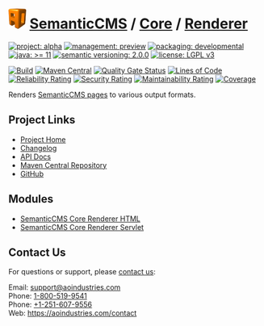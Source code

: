 # [<img src="ao-logo.png" alt="AO Logo" width="35" height="40">](https://github.com/aoindustries) [SemanticCMS](https://github.com/aoindustries/semanticcms) / [Core](https://github.com/aoindustries/semanticcms-core) / [Renderer](https://github.com/aoindustries/semanticcms-core-renderer)

[![project: alpha](https://semanticcms.com/ao-badges/project-alpha.svg)](https://aoindustries.com/life-cycle#project-alpha)
[![management: preview](https://semanticcms.com/ao-badges/management-preview.svg)](https://aoindustries.com/life-cycle#management-preview)
[![packaging: developmental](https://semanticcms.com/ao-badges/packaging-developmental.svg)](https://aoindustries.com/life-cycle#packaging-developmental)  
[![java: &gt;= 11](https://semanticcms.com/ao-badges/java-11.svg)](https://docs.oracle.com/en/java/javase/11/docs/api/)
[![semantic versioning: 2.0.0](https://semanticcms.com/ao-badges/semver-2.0.0.svg)](http://semver.org/spec/v2.0.0.html)
[![license: LGPL v3](https://semanticcms.com/ao-badges/license-lgpl-3.0.svg)](https://www.gnu.org/licenses/lgpl-3.0)

[![Build](https://github.com/aoindustries/semanticcms-core-renderer/workflows/Build/badge.svg?branch=master)](https://github.com/aoindustries/semanticcms-core-renderer/actions?query=workflow%3ABuild)
[![Maven Central](https://maven-badges.herokuapp.com/maven-central/com.semanticcms/semanticcms-core-renderer/badge.svg)](https://maven-badges.herokuapp.com/maven-central/com.semanticcms/semanticcms-core-renderer)
[![Quality Gate Status](https://sonarcloud.io/api/project_badges/measure?branch=master&project=com.semanticcms%3Asemanticcms-core-renderer&metric=alert_status)](https://sonarcloud.io/dashboard?branch=master&id=com.semanticcms%3Asemanticcms-core-renderer)
[![Lines of Code](https://sonarcloud.io/api/project_badges/measure?branch=master&project=com.semanticcms%3Asemanticcms-core-renderer&metric=ncloc)](https://sonarcloud.io/component_measures?branch=master&id=com.semanticcms%3Asemanticcms-core-renderer&metric=ncloc)  
[![Reliability Rating](https://sonarcloud.io/api/project_badges/measure?branch=master&project=com.semanticcms%3Asemanticcms-core-renderer&metric=reliability_rating)](https://sonarcloud.io/component_measures?branch=master&id=com.semanticcms%3Asemanticcms-core-renderer&metric=Reliability)
[![Security Rating](https://sonarcloud.io/api/project_badges/measure?branch=master&project=com.semanticcms%3Asemanticcms-core-renderer&metric=security_rating)](https://sonarcloud.io/component_measures?branch=master&id=com.semanticcms%3Asemanticcms-core-renderer&metric=Security)
[![Maintainability Rating](https://sonarcloud.io/api/project_badges/measure?branch=master&project=com.semanticcms%3Asemanticcms-core-renderer&metric=sqale_rating)](https://sonarcloud.io/component_measures?branch=master&id=com.semanticcms%3Asemanticcms-core-renderer&metric=Maintainability)
[![Coverage](https://sonarcloud.io/api/project_badges/measure?branch=master&project=com.semanticcms%3Asemanticcms-core-renderer&metric=coverage)](https://sonarcloud.io/component_measures?branch=master&id=com.semanticcms%3Asemanticcms-core-renderer&metric=Coverage)

Renders [SemanticCMS pages](https://github.com/aoindustries/semanticcms-core-pages) to various output formats.

## Project Links
* [Project Home](https://semanticcms.com/core/renderer/)
* [Changelog](https://semanticcms.com/core/renderer/changelog)
* [API Docs](https://semanticcms.com/core/renderer/apidocs/)
* [Maven Central Repository](https://search.maven.org/artifact/com.semanticcms/semanticcms-core-renderer)
* [GitHub](https://github.com/aoindustries/semanticcms-core-renderer)

## Modules
* [SemanticCMS Core Renderer HTML](https://github.com/aoindustries/semanticcms-core-renderer-html)
* [SemanticCMS Core Renderer Servlet](https://github.com/aoindustries/semanticcms-core-renderer-servlet)

## Contact Us
For questions or support, please [contact us](https://aoindustries.com/contact):

Email: [support@aoindustries.com](mailto:support@aoindustries.com)  
Phone: [1-800-519-9541](tel:1-800-519-9541)  
Phone: [+1-251-607-9556](tel:+1-251-607-9556)  
Web: https://aoindustries.com/contact
